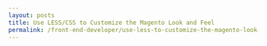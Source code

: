 ```yaml
---
layout: posts
title: Use LESS/CSS to Customize the Magento Look and Feel
permalink: /front-end-developer/use-less-to-customize-the-magento-look-and-feel
---
```

